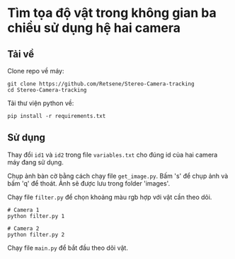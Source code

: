 # Tìm tọa độ vật trong không gian ba chiều sử dụng hệ hai camera
## Tải về 
Clone repo về máy:
```
git clone https://github.com/Retsene/Stereo-Camera-tracking
cd Stereo-Camera-tracking
```
Tải thư viện python về:
```
pip install -r requirements.txt
```
## Sử dụng
Thay đổi ```id1``` và ```id2``` trong file ```variables.txt``` cho đúng id của hai camera máy đang sử dụng.

Chụp ảnh bàn cờ bằng cách chạy file ```get_image.py```. Bấm 's' để chụp ảnh và bấm 'q' để thoát. Ảnh sẽ được lưu trong folder 'images'.

Chạy file ```filter.py``` để chọn khoảng màu rgb hợp với vật cần theo dõi.
```
# Camera 1
python filter.py 1

# Camera 2
python filter.py 2
```

Chạy file ```main.py``` để bắt đầu theo dõi vật.



